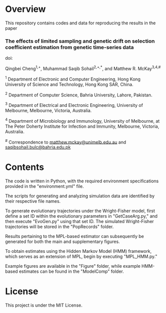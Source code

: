 # Overview

This repository contains codes and data for reproducing the results in the paper

### The effects of limited sampling and genetic drift on selection coefficient estimation from genetic time-series data
doi:

Qingbei Cheng<sup>1,+</sup>, Muhammad Saqib Sohail<sup>2,+,*</sup>, and Matthew R. McKay<sup>3,4,#</sup>

<sup>1</sup> Department of Electronic and Computer Engineering, Hong Kong University of Science and Technology, Hong Kong SAR, China.

<sup>2</sup> Department of Computer Science, Bahria University, Lahore, Pakistan.

<sup>3</sup> Department of Electrical and Electronic Engineering, University of Melbourne, Melbourne, Victoria, Australia.

<sup>4</sup> Department of Microbiology and Immunology, University of Melbourne, at The Peter Doherty Institute for Infection and Immunity, Melbourne, Victoria, Australia.

<sup>#</sup> Correspondence to [matthew.mckay@unimelb.edu.au](mailto:matthew.mckay@unimelb.edu.au) and [saqibsohail.bulc@bahria.edu.pk](mailto:saqibsohail.bulc@bahria.edu.pk)

# Contents

The code is written in Python, with the required environment specifications provided in the "environment.yml" file.

The scripts for generating and analyzing simulation data are identified by their respective file names.

To generate evolutionary trajectories under the Wright-Fisher model, first define a set ID within the evolutionary parameters in "GetCaseArg.py," and then execute "EvoGen.py" using that set ID. The simulated Wright-Fisher trajectories will be stored in the "PopRecords" folder.

Results pertaining to the MPL-based estimator can subsequently be generated for both the main and supplementary figures.

To obtain estimates using the Hidden Markov Model (HMM) framework, which serves as an extension of MPL, begin by executing "MPL_HMM.py."

Example figures are available in the "Figure" folder, while example HMM-based estimates can be found in the "ModelComp" folder.

# License

This project is under the MIT License.
